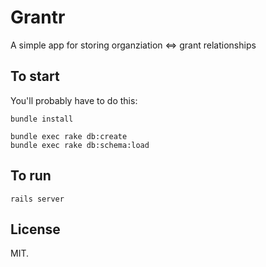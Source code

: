 Grantr
======

A simple app for storing organziation <=> grant relationships

To start
--------

You'll probably have to do this:

    bundle install

    bundle exec rake db:create
    bundle exec rake db:schema:load

To run
------

    rails server

License
-------

MIT.

